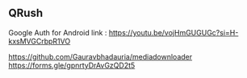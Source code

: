 ﻿## QRush

Google Auth for Android link :
https://youtu.be/vojHmGUGUGc?si=H-kxsMVGCrbpR1VO


https://github.com/Gauravbhadauria/mediadownloader
https://forms.gle/gpnrtyDrAvGzQD2t5